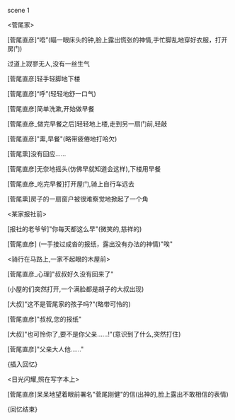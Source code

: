 scene 1

<菅尾家>

[菅尾直彦]“唔”(瞄一眼床头的钟,脸上露出慌张的神情,手忙脚乱地穿好衣服，打开房门)

过道上寂寥无人,没有一丝生气

[菅尾直彦]轻手轻脚地下楼

[菅尾直彦]“呼”(轻轻地舒一口气)

[菅尾直彦]简单洗漱,开始做早餐

[菅尾直彦_做完早餐之后]轻轻地上楼,走到另一扇门前,轻敲

[菅尾直彦]"熏,早餐"(略带疲倦地打哈欠)

[菅尾熏]没有回应……

[菅尾直彦]无奈地摇头(仿佛早就知道会这样),下楼用早餐
	
[菅尾直彦_吃完早餐]打开屋门,骑上自行车远去

[菅尾熏]房子的一扇窗户被很难察觉地掀起了一个角

<某家报社前>

[报社的老爷爷]"你每天都这么早"(微笑的,慈祥的)

[菅尾直彦] (一手接过成沓的报纸，露出没有办法的神情)"唉"

<骑行在马路上,一家不起眼的木屋前>

[菅尾直彦_心理]"叔叔好久没有回来了"

(小屋的们突然打开,一个满脸都是胡子的大叔出现)

[大叔]"这不是菅尾家的孩子吗?"(略带可怜的)

[菅尾直彦]"叔叔,您的报纸"

[大叔]"也可怜你了,要不是你父亲……!"(意识到了什么,突然打住)

[菅尾直彦]"父亲大人他……"

{插入回忆}

<日光闪耀,照在写字本上>

[菅尾直彦]呆呆地望着眼前署名"菅尾刚健"的信(出神的,脸上露出不敢相信的表情)

{回忆结束}